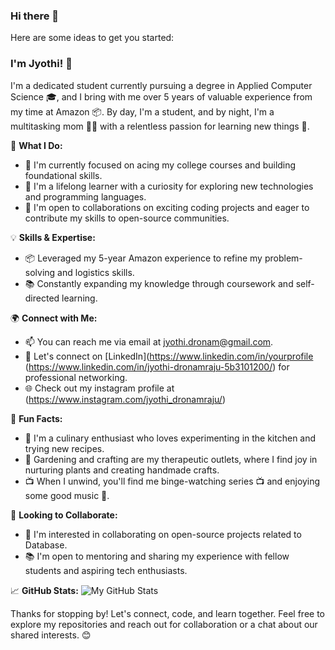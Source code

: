 ### Hi there 👋

Here are some ideas to get you started:

### I'm Jyothi! 👋

I'm a dedicated student currently pursuing a degree in Applied Computer Science 🎓, and I bring with me over 5 years of valuable experience from my time at Amazon 📦. By day, I'm a student, and by night, I'm a multitasking mom 🧑‍👧 with a relentless passion for learning new things 🧠.

🚀 **What I Do:**
- 🔭 I'm currently focused on acing my college courses and building foundational skills.
- 🌱 I'm a lifelong learner with a curiosity for exploring new technologies and programming languages.
- 💼 I'm open to collaborations on exciting coding projects and eager to contribute my skills to open-source communities.

💡 **Skills & Expertise:**
- 📦 Leveraged my 5-year Amazon experience to refine my problem-solving and logistics skills.
- 📚 Constantly expanding my knowledge through coursework and self-directed learning.

🌍 **Connect with Me:**
- 📫 You can reach me via email at jyothi.dronam@gmail.com.
- 💬 Let's connect on [LinkedIn](https://www.linkedin.com/in/yourprofile (https://www.linkedin.com/in/jyothi-dronamraju-5b3101200/) for professional networking.
- 🌐 Check out my instagram profile at (https://www.instagram.com/jyothi_dronamraju/)

🌟 **Fun Facts:**
- 🍳 I'm a culinary enthusiast who loves experimenting in the kitchen and trying new recipes.
- 🌱 Gardening and crafting are my therapeutic outlets, where I find joy in nurturing plants and creating handmade crafts.
- 📺 When I unwind, you'll find me binge-watching series 📺 and enjoying some good music 🎵.

🤝 **Looking to Collaborate:**
- 👥 I'm interested in collaborating on open-source projects related to Database.
- 📚 I'm open to mentoring and sharing my experience with fellow students and aspiring tech enthusiasts.

📈 **GitHub Stats:**
![My GitHub Stats](https://github-readme-stats.vercel.app/api?username=JyothiDronamraju&show_icons=true&count_private=true)

Thanks for stopping by! Let's connect, code, and learn together. Feel free to explore my repositories and reach out for collaboration or a chat about our shared interests. 😊
